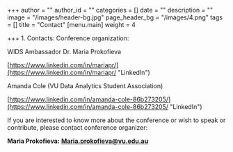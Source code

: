 +++
author = ""
author_id = ""
categories = []
date = ""
description = ""
image = "/images/header-bg.jpg"
page_header_bg = "/images/4.png"
tags = []
title = "Contact"
[menu.main]
weight = 4

+++
1\. Contacts: Conference organization: 

WIDS Ambassador Dr. Maria Prokofieva

[https://www.linkedin.com/in/mariapr/](https://www.linkedin.com/in/mariapr/ "LinkedIn")

 Amanda Cole (VU Data Analytics Student Association) 

[https://www.linkedin.com/in/amanda-cole-86b273205/](https://www.linkedin.com/in/amanda-cole-86b273205/ "LinkedIn")

If you are interested to know more about the conference or wish to speak or contribute, please contact conference organizer:

 **Maria Prokofieva:** **Maria.prokofieva@vu.edu.au**